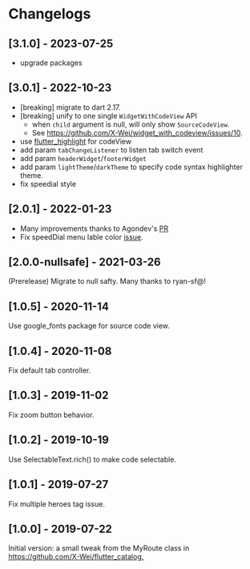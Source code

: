 # Changelogs

## [3.1.0] - 2023-07-25
- upgrade packages

## [3.0.1] - 2022-10-23
- [breaking] migrate to dart 2.17.
- [breaking] unify to one single `WidgetWithCodeView` API
  - when `child` argument is null, will only show `SourceCodeView`.
  - See https://github.com/X-Wei/widget_with_codeview/issues/10.
- use [flutter_highlight](https://pub.dev/packages/flutter_highlight) for codeView
- add param `tabChangeListener` to listen tab switch event
- add param `headerWidget`/`footerWidget`
- add param `lightTheme`/`darkTheme` to specify code syntax highlighter theme.
- fix speedial style

## [2.0.1] - 2022-01-23
- Many improvements thanks to Agondev's [PR](https://github.com/X-Wei/widget_with_codeview/pull/11)
- Fix speedDial menu lable color [issue](https://github.com/X-Wei/flutter_catalog/issues/120).

## [2.0.0-nullsafe] - 2021-03-26

(Prerelease) Migrate to null safty. 
Many thanks to ryan-sf@!

## [1.0.5] - 2020-11-14

Use google_fonts package for source code view.

## [1.0.4] - 2020-11-08

Fix default tab controller.

## [1.0.3] - 2019-11-02

Fix zoom button behavior.

## [1.0.2] - 2019-10-19

Use SelectableText.rich() to make code selectable.

## [1.0.1] - 2019-07-27

Fix multiple heroes tag issue.

## [1.0.0] - 2019-07-22

Initial version: a small tweak from the MyRoute class in
<https://github.com/X-Wei/flutter_catalog.>
